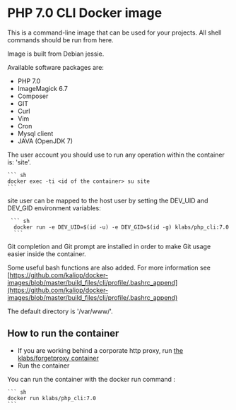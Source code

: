 # PHP 7.0 CLI Docker image

This is a command-line image that can be used for your projects. All shell commands should be run from here.

Image is built from Debian jessie.

Available software packages are:

* PHP 7.0
* ImageMagick 6.7
* Composer
* GIT
* Curl
* Vim
* Cron
* Mysql client
* JAVA (OpenJDK 7)

The user account you should use to run any operation within the container is: 'site'.

    ``` sh
    docker exec -ti <id of the container> su site
    ```

site user can be mapped to the host user by setting the DEV_UID and DEV_GID environment variables:
 
     ``` sh
      docker run -e DEV_UID=$(id -u) -e DEV_GID=$(id -g) klabs/php_cli:7.0
      ```


Git completion and Git prompt are installed in order to make Git usage easier inside the container.

Some useful bash functions are also added. For more information see [https://github.com/kaliop/docker-images/blob/master/build_files/cli/profile/.bashrc_append](https://github.com/kaliop/docker-images/blob/master/build_files/cli/profile/.bashrc_append) 
 

The default directory is '/var/www/'.

## How to run the container

* If you are working behind a corporate http proxy, run [the klabs/forgetproxy container](https://registry.hub.docker.com/u/klabs/forgetproxy/)
* Run the container

You can run the container with the docker run command :


    ``` sh
    docker run klabs/php_cli:7.0
    ```
